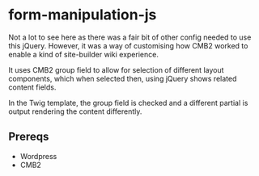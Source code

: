 # form-manipulation-js

Not a lot to see here as there was a fair bit of other config needed to use this jQuery. However, it was a way of customising how CMB2 worked to enable a kind of site-builder wiki experience.

It uses CMB2 group field to allow for selection of different layout components, which when selected then, using jQuery shows related content fields.

In the Twig template, the group field is checked and a different partial is output rendering the content differently.

## Prereqs

- Wordpress
- CMB2
